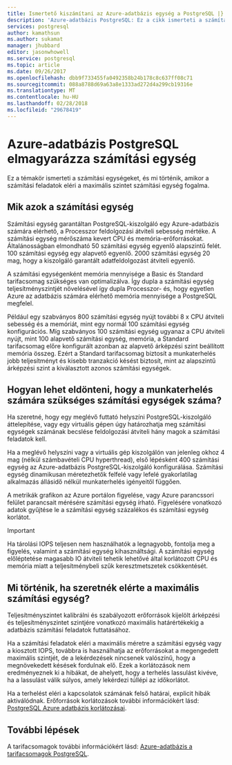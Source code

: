 ```yaml
---
title: Ismertető kiszámítani az Azure-adatbázis egység a PostgreSQL |} Microsoft Docs
description: 'Azure-adatbázis PostgreSQL: Ez a cikk ismerteti a számítási egységeket, és mi történik, ha a terhelést eléri a maximális számítási egység elveit.'
services: postgresql
author: kamathsun
ms.author: sukamat
manager: jhubbard
editor: jasonwhowell
ms.service: postgresql
ms.topic: article
ms.date: 09/26/2017
ms.openlocfilehash: dbb9f733455fa0492358b24b178c8c637ff08c71
ms.sourcegitcommit: 088a8788d69a63a8e1333ad272d4a299cb19316e
ms.translationtype: MT
ms.contentlocale: hu-HU
ms.lasthandoff: 02/28/2018
ms.locfileid: "29678419"
---
```

# <a name="explaining-compute-units-in-azure-database-for-postgresql"></a>Azure-adatbázis PostgreSQL elmagyarázza számítási egység
Ez a témakör ismerteti a számítási egységeket, és mi történik, amikor a számítási feladatok eléri a maximális szintet számítási egység fogalma.

## <a name="what-are-compute-units"></a>Mik azok a számítási egység
Számítási egység garantáltan PostgreSQL-kiszolgáló egy Azure-adatbázis számára elérhető, a Processzor feldolgozási átviteli sebesség mértéke. A számítási egység mérőszáma kevert CPU és memória-erőforrásokat. Általánosságban elmondható 50 számítási egység egyenlő alapszintű felét. 100 számítási egység egy alapvető egyenlő. 2000 számítási egység 20 mag, hogy a kiszolgáló garantált adatfeldolgozást átviteli egyenlő.

A számítási egységenként memória mennyisége a Basic és Standard tarifacsomag szükséges van optimalizálva. Így dupla a számítási egység teljesítményszintjét növelésével így dupla Processzor- és, hogy egyetlen Azure az adatbázis számára elérhető memória mennyisége a PostgreSQL megfelel.

Például egy szabványos 800 számítási egység nyújt további 8 x CPU átviteli sebesség és a memóriát, mint egy normál 100 számítási egység konfigurációs. Míg szabványos 100 számítási egység ugyanaz a CPU átviteli nyújt, mint 100 alapvető számítási egység, memória, a Standard tarifacsomag előre konfigurált azonban az alapvető árképzési szint beállított memória összeg. Ezért a Standard tarifacsomag biztosít a munkaterhelés jobb teljesítményt és kisebb tranzakció késést biztosít, mint az alapszintű árképzési szint a kiválasztott azonos számítási egységek.

## <a name="how-can-i-determine-the-number-of-compute-units-needed-for-my-workload"></a>Hogyan lehet eldönteni, hogy a munkaterhelés számára szükséges számítási egységek száma?
Ha szeretné, hogy egy meglévő futtató helyszíni PostgreSQL-kiszolgáló áttelepítése, vagy egy virtuális gépen úgy határozhatja meg számítási egységek számának becslése feldolgozási átviteli hány magok a számítási feladatok kell. 

Ha a meglévő helyszíni vagy a virtuális gép kiszolgálón van jelenleg okhoz 4 mag (nélkül számbavételi CPU hyperthread), első lépésként 400 számítási egység az Azure-adatbázis PostgreSQL-kiszolgáló konfigurálása. Számítási egység dinamikusan méretezhetők felfelé vagy lefelé gyakorlatilag alkalmazás állásidő nélkül munkaterhelés igényeitől függően. 

A metrikák grafikon az Azure portálon figyelése, vagy Azure parancssori felület parancsait mérésére számítási egység írható. Figyelésére vonatkozó adatok gyűjtése le a számítási egység százalékos és számítási egység korlátot.

>[!IMPORTANT]
> Ha tárolási IOPS teljesen nem használhatók a legnagyobb, fontolja meg a figyelés, valamint a számítási egység kihasználtsági. A számítási egység előléptetése magasabb IO átviteli tehetik lehetővé által korlátozott CPU és memória miatt a teljesítménybeli szűk keresztmetszetek csökkentését.

## <a name="what-happens-when-i-hit-my-maximum-compute-units"></a>Mi történik, ha szeretnék elérte a maximális számítási egység?
Teljesítményszintet kalibrálni és szabályozott erőforrások kijelölt árképzési és teljesítményszintet szintjére vonatkozó maximális határértékekig a adatbázis számítási feladatok futtatásához. 

Ha a számítási feladatok eléri a maximális méretre a számítási egység vagy a kiosztott IOPS, továbbra is használhatja az erőforrásokat a megengedett maximális szintjét, de a lekérdezések nincsenek valószínű, hogy a megnövekedett késések fordulnak elő. Ezek a korlátozások nem eredményeznek ki a hibákat, de ahelyett, hogy a terhelés lassulást kivéve, ha a lassulást válik súlyos, amely lekérdezi túllépi az időkorlátot. 

Ha a terhelést eléri a kapcsolatok számának felső határai, explicit hibák aktiválódnak. Erőforrások korlátozások további információkért lásd: [PostgreSQL Azure adatbázis korlátozásai](concepts-limits.md).

## <a name="next-steps"></a>További lépések
A tarifacsomagok további információkért lásd: [Azure-adatbázis a tarifacsomagok PostgreSQL](./concepts-service-tiers.md).
